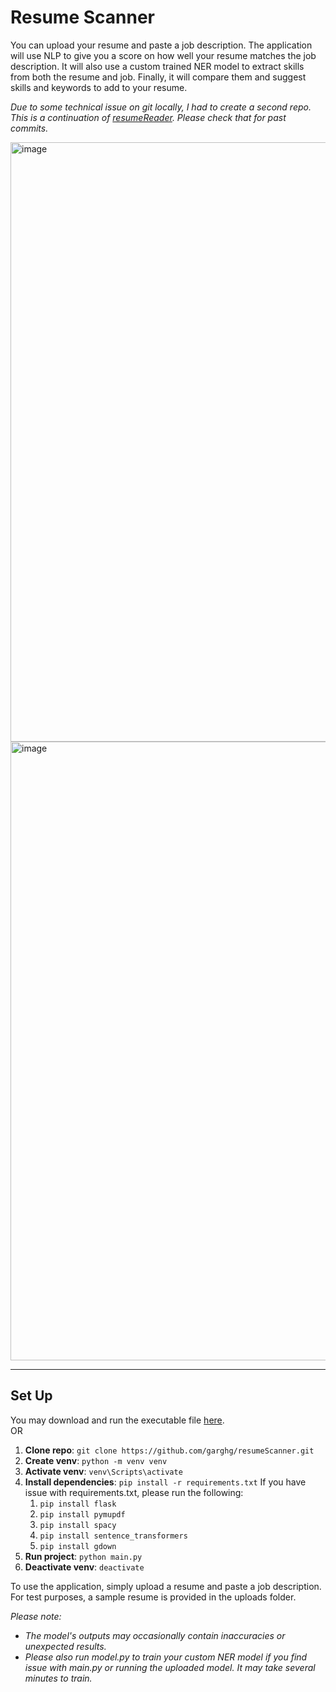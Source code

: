 # Resume Scanner
You can upload your resume and paste a job description. The application will use NLP to give you a score on how well your resume matches the job description. It will also use a custom trained NER model to extract skills from both the resume and job. Finally, it will compare them and suggest skills and keywords to add to your resume.  


_Due to some technical issue on git locally, I had to create a second repo. This is a continuation of [resumeReader](https://github.com/garghg/resumeReader). Please check that for past commits._


<img width="1919" height="959" alt="image" src="https://github.com/user-attachments/assets/cf4509f7-c79b-40f4-a710-7909bf97bba6" />
<img width="1918" height="990" alt="image" src="https://github.com/user-attachments/assets/25c1f1ce-2407-4462-84aa-4edb773befe9" />


---
## Set Up
You may download and run the executable file [here](https://drive.google.com/uc?export=download&id=1orAgG91R9jNidgf_25DgJmtx3yabhtaX).  
OR

1.  **Clone repo**: `git clone https://github.com/garghg/resumeScanner.git`
2. **Create venv**: `python -m venv venv`
3. **Activate venv**: `venv\Scripts\activate`
4. **Install dependencies**: `pip install -r requirements.txt`
   If you have issue with requirements.txt, please run the following:
   1. `pip install flask`
   2. `pip install pymupdf`
   3. `pip install spacy`
   4. `pip install sentence_transformers`
   5. `pip install gdown`
5. **Run project**: `python main.py`
6. **Deactivate venv**: `deactivate`

To use the application, simply upload a resume and paste a job description.
For test purposes, a sample resume is provided in the uploads folder. 

_Please note:_
- _The model's outputs may occasionally contain inaccuracies or unexpected results._  
- _Please also run model.py to train your custom NER model if you find issue with main.py or running the uploaded model. It may take several minutes to train._

